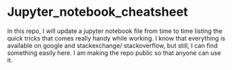 # Jupyter_notebook_cheatsheet
In this repo, I will update a jupyter notebook file from time to time listing the quick tricks that comes really handy while working. I know that everything is available on google and stackexchange/ stackoverflow, but still, I can find something easily here. I am making the repo public so that anyone can use it.
